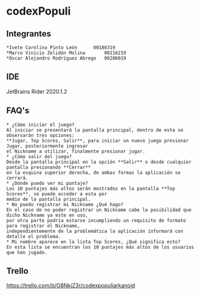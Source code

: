 # codexPopuli

## Integrantes
	*Ivete Carolina Pinto León		00186319
	*Marco Vinicio Zelidón Molina		00216219
	*Oscar Alejandro Rodríguez Abrego	00206019

## IDE
JetBrains Rider 2020.1.2

## FAQ's
	* ¿Cómo iniciar el juego?
	Al iniciar se presentará la pantalla principal, dentro de esta se observarán tres opciones:
	**Jugar, Top Scores, Salir**, para iniciar un nuevo juego presionar Jugar, posteriormente ingresar
	el Nickname a utilizar, finalmente presionar jugar.
	* ¿Cómo salir del juego?
	Desde la pantalla principal en la opción **Salir** o desde cualquier pantalla presionando **Cerrar**
	en la esquina superior derecha, de ambas formas la aplicación se cerrará.
	* ¿Dónde puedo ver mi puntaje?
	Los 10 puntajes más altos serán mostrados en la pantalla **Top Scores**, se puede acceder a esta por
	medio de la pantalla principal.
	* No puedo registrar mi Nickname ¿Qué hago?
	En el caso de no poder registrar un Nickname cabe la posibilidad que dicho Nickname ya este en uso,
	por otra parte podría estarse incumpliendo un requisito de formato para registrar el Nickname, 
	independientemente de la problemática la aplicación informará con detalle el problema.
	* Mi nombre aparece en la lista Top Scores, ¿Qué significa esto?
	En esta lista se encuentran los 10 puntajes más altos de los usuarios que han jugado.

## Trello
https://trello.com/b/O8NkjZ3r/codexpopuliarkanoid